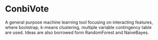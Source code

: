 ConbiVote
=========

A general purpose machine learning tool focusing on interacting features, where bootstrap, k-means clustering, multiple variable contingency table are used. Ideas are also borrowed form RandomForest and NaiveBayes.
